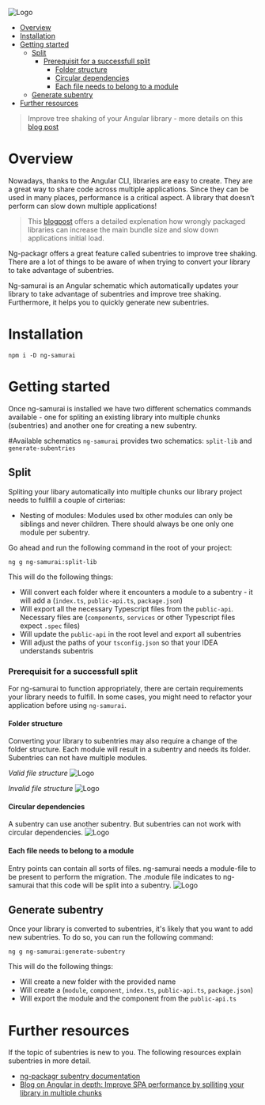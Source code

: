 ![Logo](https://raw.githubusercontent.com/kreuzerk/ng-samurai/master/docs/logo/ng-samurai.png)

<!-- START doctoc generated TOC please keep comment here to allow auto update -->
<!-- DON'T EDIT THIS SECTION, INSTEAD RE-RUN doctoc TO UPDATE -->

- [Overview](#overview)
- [Installation](#installation)
- [Getting started](#getting-started)
  - [Split](#split)
    - [Prerequisit for a successfull split](#prerequisit-for-a-successfull-split)
      - [Folder structure](#folder-structure)
      - [Circular dependencies](#circular-dependencies)
      - [Each file needs to belong to a module](#each-file-needs-to-belong-to-a-module)
  - [Generate subentry](#generate-subentry)
- [Further resources](#further-resources)

<!-- END doctoc generated TOC please keep comment here to allow auto update -->

> Improve tree shaking of your Angular library - more details on this [blog post](TODO)

# Overview

Nowadays, thanks to the Angular CLI, libraries are easy to create. They are a great way to share code across multiple applications.
Since they can be used in many places, performance is a critical aspect. A library that doesn’t perform can slow down multiple applications!

> This [blogpost](https://medium.com/angular-in-depth/improve-spa-performance-by-splitting-your-angular-libraries-in-multiple-chunks-8c68103692d0) offers a detailed explenation how wrongly packaged libraries can increase the main bundle size and slow down applications initial load.

Ng-packagr offers a great feature called subentries to improve tree shaking. There are a lot of things to be aware of
when trying to convert your library to take advantage of subentries.

Ng-samurai is an Angular schematic which automatically updates your library to take advantage of subentries and improve
tree shaking. Furthermore, it helps you to quickly generate new subentries.

# Installation

```
npm i -D ng-samurai
```

# Getting started

Once ng-samurai is installed we have two different schematics commands available - one for spliting an existing library
into multiple chunks (subentries) and another one for creating a new subentry.

#Available schematics
`ng-samurai` provides two schematics: `split-lib` and `generate-subentries`

## Split

Spliting your libary automatically into multiple chunks our library project needs to fullfill a couple of cirterias:

- Nesting of modules: Modules used bx other modules can only be siblings and never children. There should always be one
  only one module per subentry.

Go ahead and run the following command in the root of your project:

```
ng g ng-samurai:split-lib
```

This will do the following things:

- Will convert each folder where it encounters a module to a subentry - it will add a (`index.ts`, `public-api.ts`, `package.json`)
- Will export all the necessary Typescript files from the `public-api`. Necessary files are (`components`, `services` or other Typescript files expect `.spec` files)
- Will update the `public-api` in the root level and export all subentries
- Will adjust the paths of your `tsconfig.json` so that your IDEA understands subentris

### Prerequisit for a successfull split

For ng-samurai to function appropriately, there are certain requirements your library needs to fulfill. In some cases, you might need to refactor your application before using `ng-samurai`.

#### Folder structure

Converting your library to subentries may also require a change of the folder structure. Each module will result in a subentry and needs its folder. Subentries can not have multiple modules.

_Valid file structure_
![Logo](https://raw.githubusercontent.com/kreuzerk/ng-samurai/master/docs/prerequisite/file-structure-valid.png)

_Invalid file structure_
![Logo](https://raw.githubusercontent.com/kreuzerk/ng-samurai/master/docs/prerequisite/file-structure-invalid.png)

#### Circular dependencies

A subentry can use another subentry. But subentries can not work with circular dependencies.
![Logo](https://raw.githubusercontent.com/kreuzerk/ng-samurai/master/docs/prerequisite/circular-dependencies.png)

#### Each file needs to belong to a module

Entry points can contain all sorts of files. ng-samurai needs a module-file to be present to perform the migration. The .module file indicates to ng-samurai that this code will be split into a subentry.
![Logo](https://raw.githubusercontent.com/kreuzerk/ng-samurai/master/docs/prerequisite/module-required.png)

## Generate subentry

Once your library is converted to subentries, it's likely that you want to add new subentries. To do so, you can run
the following command:

```
ng g ng-samurai:generate-subentry
```

This will do the following things:

- Will create a new folder with the provided name
- Will create a (`module`, `component`, `index.ts`, `public-api.ts`, `package.json`)
- Will export the module and the component from the `public-api.ts`

# Further resources

If the topic of subentries is new to you. The following resources explain subentries in
more detail.

- [ng-packagr subentry documentation](https://github.com/ng-packagr/ng-packagr/blob/master/docs/secondary-entrypoints.md)
- [Blog on Angular in depth: Improve SPA performance by splliting your library in multiple chunks](https://medium.com/angular-in-depth/improve-spa-performance-by-splitting-your-angular-libraries-in-multiple-chunks-8c68103692d0)
